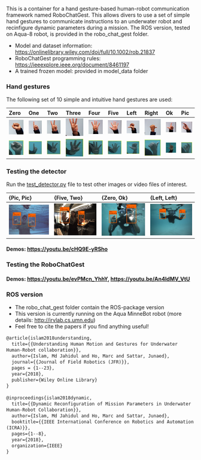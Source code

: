 This is a container for a hand gesture-based human-robot communication framework named RoboChatGest. This allows divers to use a set of simple hand gestures to communicate instructions to an underwater robot and recinfigure dynamic parameters during a mission. The ROS version, tested on Aqua-8 robot, is provided in the robo_chat_gest folder.

- Model and dataset information:  https://onlinelibrary.wiley.com/doi/full/10.1002/rob.21837 
- RoboChatGest programming rules:  https://ieeexplore.ieee.org/document/8461197
- A trained frozen model: provided in model_data folder

### Hand gestures 
The following set of 10 simple and intuitive hand gestures are used:

| Zero | One | Two | Three | Four | Five | Left | Right | Ok | Pic |  
|:------|:------|:------|:------|:------|:------|:------|:------|:------|:------|
| ![det-7](/test_data/res/d0.jpg) | ![det-7](/test_data/res/d1.jpg)     | ![det-1](/test_data/res/d2.jpg) | ![det-7](/test_data/res/d3.jpg) | ![det-7](/test_data/res/d4.jpg)     | ![det-1](/test_data/res/d5.jpg) | ![det-7](/test_data/res/d6.jpg) | ![det-7](/test_data/res/d7.jpg)     | ![det-1](/test_data/res/d8.jpg) |![det-1](/test_data/res/d9.jpg) |
| ![det-7](/test_data/res/u0.jpg) | ![det-7](/test_data/res/u1.jpg)     | ![det-1](/test_data/res/u2.jpg) | ![det-7](/test_data/res/u3.jpg) | ![det-7](/test_data/res/u4.jpg)     | ![det-1](/test_data/res/u5.jpg) | ![det-7](/test_data/res/u6.jpg) | ![det-7](/test_data/res/u7.jpg)     | ![det-1](/test_data/res/u8.jpg) |![det-1](/test_data/res/u9.jpg) |



### Testing the detector
Run the [test_detector.py](test_detector.py) file to test other images or video files of interest.


| {Pic, Pic} | {Five, Two} | {Zero, Ok} | {Left, Left} | 
|:--------------------|:----------------|:----------------|:----------------
| ![det-86](/test_data/res/0.jpg)     | ![det-96](/test_data/res/5.jpg) |   ![det-106](/test_data/res/7.jpg) | ![det-1118](/test_data/res/10.jpg)     | 
#### Demos: https://youtu.be/cHQ9E-yRSho


### Testing the RoboChatGest 
#### Demos: https://youtu.be/evPMcn_YhhY, https://youtu.be/An4IdMV_VtU



### ROS version
- The robo_chat_gest folder contain the ROS-package version 
- This version is currently running on the Aqua MinneBot robot (more details: http://irvlab.cs.umn.edu)
- Feel free to cite the papers if you find anything useful!

```
@article{islam2018understanding,
  title={{Understanding Human Motion and Gestures for Underwater Human-Robot collaboration}},
  author={Islam, Md Jahidul and Ho, Marc and Sattar, Junaed},
  journal={{Journal of Field Robotics (JFR)}},
  pages = {1--23},
  year={2018},
  publisher={Wiley Online Library}
}

@inproceedings{islam2018dynamic,
  title={{Dynamic Reconfiguration of Mission Parameters in Underwater Human-Robot Collaboration}},
  author={Islam, Md Jahidul and Ho, Marc and Sattar, Junaed},
  booktitle={{IEEE International Conference on Robotics and Automation (ICRA)}},
  pages={1--8},
  year={2018},
  organization={IEEE}
}
```


